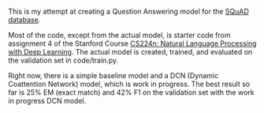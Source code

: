 This is my attempt at creating a Question Answering model for the [SQuAD database](https://rajpurkar.github.io/SQuAD-explorer/).
 
Most of the code, except from the actual model, is starter code from assignment 4 of the Stanford Course [CS224n: Natural Language Processing with Deep Learning](http://web.stanford.edu/class/cs224n/). 
The actual model is created, trained, and evaluated on the validation set in code/train.py. 

Right now, there is a simple baseline model and a DCN (Dynamic Coattention Network) model, which is work in progress.
The best result so far is 25% EM (exact match) and 42% F1 on the validation set with the work in progress DCN model.
